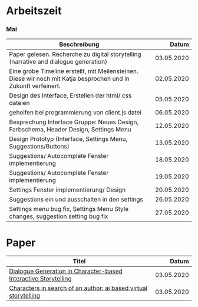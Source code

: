 # Arbeitszeit

### Mai

| Beschreibung                                                                                                                                                    |      Datum |
| --------------------------------------------------------------------------------------------------------------------------------------------------------------- | ---------: |
| Paper gelesen. Recherche zu digital storytelling (narrative and dialogue generation)                                                                            | 03.05.2020 |
| Eine grobe Timeline erstellt, mit Meilensteinen. Diese wir noch mit Katja besprochen und in Zukunft verfeinert.                                                 | 02.05.2020 |
| Design des Interface, Erstellen der html/ css dateien                                                                                                           | 05.05.2020 |
| geholfen bei programmierung von client.js datei                                                                                                                 | 06.05.2020 |
| Besprechung Interface Gruppe: Neues Design, Farbschema, Header Design, Settings Menu                                                                            | 12.05.2020 |
| Design Prototyp (Interface, Settings Menu, Suggestions/Buttons)                                                                                                 | 13.05.2020 |
| Suggestions/ Autocomplete Fenster implementierung                                                                                                               | 18.05.2020 |
| Suggestions/ Autocomplete Fenster implementierung                                                                                                               | 19.05.2020 |
| Settings Fenster implementierung/ Design                                                                                                                        | 20.05.2020 |
| Suggestions ein und ausschalten in den settings                                                                                                                 | 26.05.2020 |
| Settings menu bug fix, Settings Menu Style changes, suggestion setting bug fix                                                                                  | 27.05.2020 |



# Paper

| Titel                                                                                                                                                           |      Datum |
| --------------------------------------------------------------------------------------------------------------------------------------------------------------- | ---------: |
| [Dialogue Generation in Character-based Interactive Storytelling](https://www.aaai.org/Papers/AIIDE/2005/AIIDE05-004.pdf)                                       | 03.05.2020 |
| [Characters in search of an author: ai based virtual storytelling](https://link.springer.com/chapter/10.1007/3-540-45420-9_16)                                  | 03.05.2020 |

